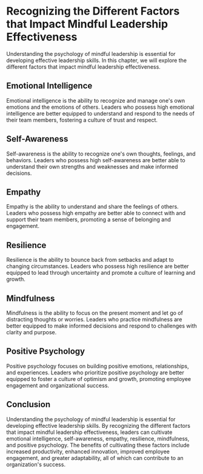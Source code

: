 Recognizing the Different Factors that Impact Mindful Leadership Effectiveness
=============================================================================================================================================

Understanding the psychology of mindful leadership is essential for developing effective leadership skills. In this chapter, we will explore the different factors that impact mindful leadership effectiveness.

Emotional Intelligence
----------------------

Emotional intelligence is the ability to recognize and manage one's own emotions and the emotions of others. Leaders who possess high emotional intelligence are better equipped to understand and respond to the needs of their team members, fostering a culture of trust and respect.

Self-Awareness
--------------

Self-awareness is the ability to recognize one's own thoughts, feelings, and behaviors. Leaders who possess high self-awareness are better able to understand their own strengths and weaknesses and make informed decisions.

Empathy
-------

Empathy is the ability to understand and share the feelings of others. Leaders who possess high empathy are better able to connect with and support their team members, promoting a sense of belonging and engagement.

Resilience
----------

Resilience is the ability to bounce back from setbacks and adapt to changing circumstances. Leaders who possess high resilience are better equipped to lead through uncertainty and promote a culture of learning and growth.

Mindfulness
-----------

Mindfulness is the ability to focus on the present moment and let go of distracting thoughts or worries. Leaders who practice mindfulness are better equipped to make informed decisions and respond to challenges with clarity and purpose.

Positive Psychology
-------------------

Positive psychology focuses on building positive emotions, relationships, and experiences. Leaders who prioritize positive psychology are better equipped to foster a culture of optimism and growth, promoting employee engagement and organizational success.

Conclusion
----------

Understanding the psychology of mindful leadership is essential for developing effective leadership skills. By recognizing the different factors that impact mindful leadership effectiveness, leaders can cultivate emotional intelligence, self-awareness, empathy, resilience, mindfulness, and positive psychology. The benefits of cultivating these factors include increased productivity, enhanced innovation, improved employee engagement, and greater adaptability, all of which can contribute to an organization's success.
